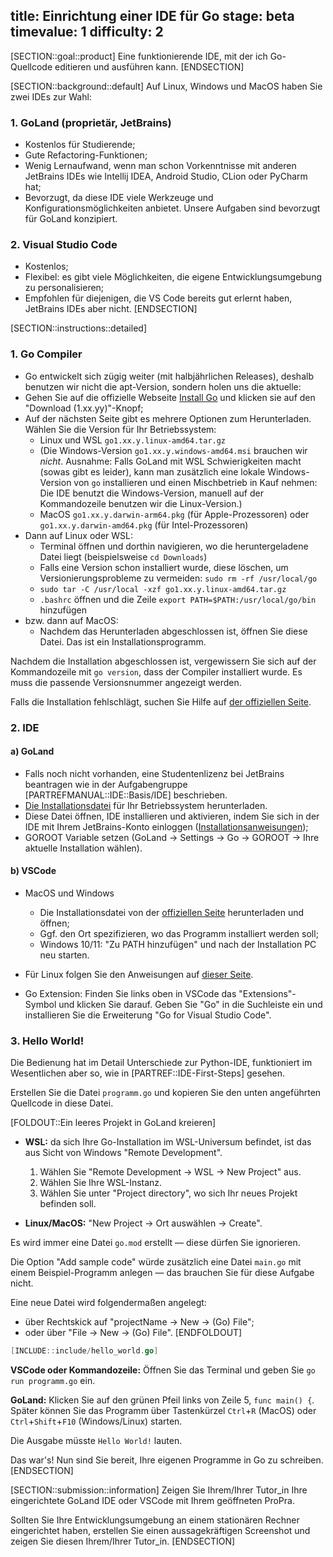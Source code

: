 title: Einrichtung einer IDE für Go
stage: beta
timevalue: 1
difficulty: 2
---

[SECTION::goal::product]
Eine funktionierende IDE, mit der ich Go-Quellcode editieren und ausführen kann.
[ENDSECTION]

[SECTION::background::default]
Auf Linux, Windows und MacOS haben Sie zwei IDEs zur Wahl:

### 1. GoLand (proprietär, JetBrains)

- Kostenlos für Studierende;
- Gute Refactoring-Funktionen;
- Wenig Lernaufwand, wenn man schon Vorkenntnisse mit anderen JetBrains IDEs wie
  Intellij IDEA, Android Studio, CLion oder PyCharm hat;
- Bevorzugt, da diese IDE viele Werkzeuge und Konfigurationsmöglichkeiten anbietet. 
  Unsere Aufgaben sind bevorzugt für GoLand konzipiert.

### 2. Visual Studio Code  

- Kostenlos;
- Flexibel: es gibt viele Möglichkeiten, die eigene Entwicklungsumgebung zu personalisieren;
- Empfohlen für diejenigen, die VS Code bereits gut erlernt haben, JetBrains IDEs aber nicht.
[ENDSECTION]

[SECTION::instructions::detailed]

### 1. Go Compiler

* Go entwickelt sich zügig weiter (mit halbjährlichen Releases), deshalb benutzen wir nicht 
  die apt-Version, sondern holen uns die aktuelle:
* Gehen Sie auf die offizielle Webseite [Install Go](https://go.dev/doc/install) 
  und klicken sie auf den "Download (1.xx.yy)"-Knopf;
* Auf der nächsten Seite gibt es mehrere Optionen zum Herunterladen. Wählen Sie die 
  Version für Ihr Betriebssystem:
    - Linux und WSL `go1.xx.y.linux-amd64.tar.gz`
    - (Die Windows-Version `go1.xx.y.windows-amd64.msi` brauchen wir _nicht_.
      Ausnahme: Falls GoLand mit WSL Schwierigkeiten macht (sowas gibt es leider), kann man zusätzlich 
      eine lokale Windows-Version von `go` installieren und einen Mischbetrieb in Kauf nehmen: 
      Die IDE benutzt die Windows-Version,
      manuell auf der Kommandozeile benutzen wir die Linux-Version.)
    - MacOS `go1.xx.y.darwin-arm64.pkg` (für Apple-Prozessoren) oder 
      `go1.xx.y.darwin-amd64.pkg` (für Intel-Prozessoren)
* Dann auf Linux oder WSL:
    - Terminal öffnen und dorthin navigieren, wo die heruntergeladene Datei liegt (beispielsweise `cd Downloads`)
    - Falls eine Version schon installiert wurde, diese löschen, um Versionierungsprobleme zu vermeiden:
      `sudo rm -rf /usr/local/go`
    - `sudo tar -C /usr/local -xzf go1.xx.y.linux-amd64.tar.gz`
    - `.bashrc` öffnen und die Zeile `export PATH=$PATH:/usr/local/go/bin` hinzufügen
* bzw. dann auf MacOS:
    - Nachdem das Herunterladen abgeschlossen ist, öffnen Sie diese Datei. 
      Das ist ein Installationsprogramm.

Nachdem die Installation abgeschlossen ist, vergewissern Sie sich auf der Kommandozeile mit `go version`, 
dass der Compiler installiert wurde. Es muss die passende Versionsnummer angezeigt werden. 

Falls die Installation fehlschlägt, suchen Sie Hilfe auf [der offiziellen Seite](https://go.dev/doc/install).


### 2. IDE

#### a) GoLand

* Falls noch nicht vorhanden, eine Studentenlizenz bei JetBrains beantragen
  wie in der Aufgabengruppe [PARTREFMANUAL::IDE::Basis/IDE] beschrieben.
* [Die Installationsdatei](https://www.jetbrains.com/go/) für Ihr Betriebssystem herunterladen.
* Diese Datei öffnen, IDE installieren und aktivieren, indem Sie sich in der IDE mit Ihrem JetBrains-Konto einloggen
  ([Installationsanweisungen](https://www.jetbrains.com/help/go/installation-guide.html));
* GOROOT Variable setzen (GoLand -> Settings -> Go -> GOROOT -> Ihre aktuelle Installation wählen).

#### b) VSCode

* MacOS und Windows
    - Die Installationsdatei von der [offiziellen Seite](https://code.visualstudio.com/) herunterladen und öffnen;
    - Ggf. den Ort spezifizieren, wo das Programm installiert werden soll;
    - Windows 10/11: "Zu PATH hinzufügen" und nach der Installation PC neu starten.

* Für Linux folgen Sie den Anweisungen auf [dieser Seite](https://code.visualstudio.com/docs/setup/linux). 
* Go Extension: Finden Sie links oben in VSCode das "Extensions"-Symbol und klicken Sie darauf. 
  Geben Sie "Go" in die Suchleiste ein und installieren Sie die Erweiterung 
  "Go for Visual Studio Code". 


### 3. Hello World!

Die Bedienung hat im Detail Unterschiede zur Python-IDE, funktioniert im Wesentlichen aber
so, wie in [PARTREF::IDE-First-Steps] gesehen.

Erstellen Sie die Datei `programm.go` und kopieren Sie den unten angeführten Quellcode in diese Datei.

[FOLDOUT::Ein leeres Projekt in GoLand kreieren]

* **WSL:** da sich Ihre Go-Installation im WSL-Universum befindet, ist das aus Sicht von Windows "Remote Development".
    1. Wählen Sie "Remote Development -> WSL -> New Project" aus.
    2. Wählen Sie Ihre WSL-Instanz.
    3. Wählen Sie unter "Project directory", wo sich Ihr neues Projekt befinden soll.

* **Linux/MacOS:** "New Project -> Ort auswählen -> Create".

Es wird immer eine Datei `go.mod` erstellt — diese dürfen Sie ignorieren. 

Die Option "Add sample code" würde zusätzlich eine Datei `main.go` mit einem 
Beispiel-Programm anlegen — das brauchen Sie für diese Aufgabe nicht.

Eine neue Datei wird folgendermaßen angelegt:

- über Rechtskick auf "projectName -> New -> (Go) File";
- oder über "File -> New -> (Go) File".
[ENDFOLDOUT]

```go
[INCLUDE::include/hello_world.go]
```

**VSCode oder Kommandozeile:** Öffnen Sie das Terminal und geben Sie `go run programm.go` ein. 

**GoLand:** Klicken Sie auf den grünen Pfeil links von Zeile 5, `func main() {`. 
Später können Sie das Programm über Tastenkürzel `Ctrl`+`R` (MacOS) oder `Ctrl`+`Shift`+`F10` 
(Windows/Linux) starten.

Die Ausgabe müsste `Hello World!` lauten.

Das war's! Nun sind Sie bereit, Ihre eigenen Programme in Go zu schreiben.
[ENDSECTION]

[SECTION::submission::information]
Zeigen Sie Ihrem/Ihrer Tutor_in Ihre eingerichtete GoLand IDE oder VSCode mit Ihrem geöffneten ProPra.

Sollten Sie Ihre Entwicklungsumgebung an einem stationären Rechner eingerichtet haben, erstellen Sie 
einen aussagekräftigen Screenshot und zeigen Sie diesen Ihrem/Ihrer Tutor_in.
[ENDSECTION]
